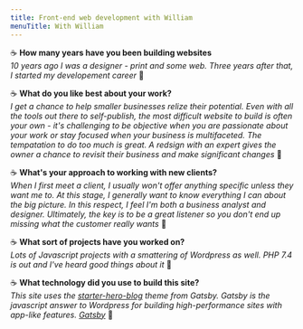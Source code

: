 ```yaml
---
title: Front-end web development with William
menuTitle: With William
---
```



:coffee: **How many years have you been building websites**
<br />*10 years ago I was a designer - print and some web. Three years after that, I started my developement career* :speech_balloon:

:coffee: **What do you like best about your work?**
<br />*I get a chance to help smaller businesses relize their potential. Even with all the tools out there to self-publish, the most difficult website to build is often your own - it's challenging to be objective when you are passionate about your work or stay focused when your business is multifaceted. The tempatation to do too much is great. A redsign with an expert gives the owner a chance to revisit their business and make significant changes* :speech_balloon: 

:coffee: **What's your approach to working with new clients?**
<br />*When I first meet a client, I usually won't offer anything specific unless they want me to. At this stage, I generally want to know everything I can about the big picture. In this respect, I feel I'm both a business analyst and designer. Ultimately, the key is to be a great listener so you don't end up missing what the customer really wants* :speech_balloon:

:coffee: **What sort of projects have you worked on?**
<br />*Lots of Javascript projects with a smattering of Wordpress as well. PHP 7.4 is out and I've heard good things about it* :speech_balloon:

:coffee: **What technology did you use to build this site?**
<br />*This site uses the [starter-hero-blog](https://github.com/greglobinski/gatsby-starter-hero-blog) theme from Gatsby. Gatsby is the javascript answer to Wordpress for building high-performance sites with app-like features. [Gatsby](https://www.netcreative.org/gatsby)* :speech_balloon:
